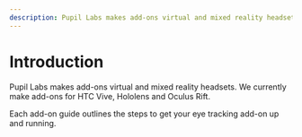 ```yaml
---
description: Pupil Labs makes add-ons virtual and mixed reality headsets. We currently make add-ons for HTC Vive, Hololens and Oculus Rift.
---
```


# Introduction
Pupil Labs makes add-ons virtual and mixed reality headsets. We currently make add-ons for HTC Vive, Hololens and Oculus Rift.

Each add-on guide outlines the steps to get your eye tracking add-on up and running.

<v-img :src="require('../media/vr-ar/imgs/vive.jpg')"></v-img>